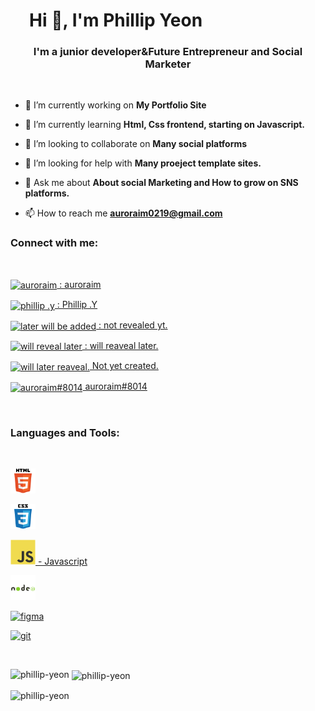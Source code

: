 <h1 align="" style="margin-left: 30px;">Hi 👋, I'm Phillip Yeon</h1>
<h3 align="center">I'm a junior developer&Future Entrepreneur and Social Marketer</h3>

<p align="left"> <a href="https://twitter.com/" target="blank"><img src="https://img.shields.io/twitter/follow/?logo=twitter&style=for-the-badge" alt="" /></a> </p>

- 🔭 I’m currently working on **My Portfolio Site**

- 🌱 I’m currently learning **Html, Css frontend, starting on Javascript.**

- 👯 I’m looking to collaborate on **Many social platforms**

- 🤝 I’m looking for help with **Many proeject template sites.**

- 💬 Ask me about **About social Marketing and How to grow on SNS platforms.**

- 📫 How to reach me **auroraim0219@gmail.com**

<h3 align="left">Connect with me:</h3>

<p align="left"> <a href="https://twitter.com/" target="blank"><img src="https://img.shields.io/twitter/follow/?logo=twitter&style=for-the-badge" alt="" /></a> </p>

<p align="left">
<a href="https://codepen.io/auroraim" target="blank"><img align="center" src="https://raw.githubusercontent.com/rahuldkjain/github-profile-readme-generator/master/src/images/icons/Social/codepen.svg" alt="auroraim" height="30" width="40" /> : auroraim</a>
<p>
<a href="https://dev.to/phillip .y" target="blank"><img align="center" src="https://cdn.jsdelivr.net/npm/simple-icons@3.0.1/icons/dev-dot-to.svg" alt="phillip .y" height="30" width="40" /> : Phillip .Y </a>
<p>
<a href="https://fb.com/later will be added" target="blank"><img align="center" src="https://raw.githubusercontent.com/rahuldkjain/github-profile-readme-generator/master/src/images/icons/Social/facebook.svg" alt="later will be added" height="30" width="40" /> : not revealed yt. </a>
<p>
<a href="https://instagram.com/will reveal later" target="blank"><img align="center" src="https://raw.githubusercontent.com/rahuldkjain/github-profile-readme-generator/master/src/images/icons/Social/instagram.svg" alt="will reveal later" height="30" width="40" /> : will reaveal later. </a>
<p>
<a href="https://www.youtube.com/c/will later reaveal." target="blank"><img align="center" src="https://raw.githubusercontent.com/rahuldkjain/github-profile-readme-generator/master/src/images/icons/Social/youtube.svg" alt="will later reaveal." height="30" width="40" /> Not yet created. </a>
<p>
<a href="https://discord.gg/auroraim#8014" target="blank"><img align="center" src="https://raw.githubusercontent.com/rahuldkjain/github-profile-readme-generator/master/src/images/icons/Social/discord.svg" alt="auroraim#8014" height="30" width="40" /> auroraim#8014</a>
</p>

<p align="left"> <a href="https://twitter.com/" target="blank"><img src="https://img.shields.io/twitter/follow/?logo=twitter&style=for-the-badge" alt="" /></a> </p>

<h3 align="left">Languages and Tools:</h3>

<p align="left"> <a href="https://twitter.com/" target="blank"><img src="https://img.shields.io/twitter/follow/?logo=twitter&style=for-the-badge" alt="" /></a> </p>

<p align="left"> 
  
<a href="https://www.w3.org/html/" target="_blank"> <img src="https://raw.githubusercontent.com/devicons/devicon/master/icons/html5/html5-original-wordmark.svg" alt="html5" width="40" height="40"/></a> 
  
<a href="https://www.w3schools.com/css/" target="_blank"> <img src="https://raw.githubusercontent.com/devicons/devicon/master/icons/css3/css3-original-wordmark.svg" alt="css3" width="40" height="40"/></a> 
  
<a href="https://developer.mozilla.org/en-US/docs/Web/JavaScript" target="_blank"> <img src="https://raw.githubusercontent.com/devicons/devicon/master/icons/javascript/javascript-original.svg" alt="javascript" width="40" height="40"/> - Javascript</a> 
  
<a href="https://nodejs.org" target="_blank"> <img src="https://raw.githubusercontent.com/devicons/devicon/master/icons/nodejs/nodejs-original-wordmark.svg" alt="nodejs" width="40" height="40"/></a> </p>

<a href="https://www.figma.com/" target="_blank"> <img src="https://www.vectorlogo.zone/logos/figma/figma-icon.svg" alt="figma" width="40" height="40"/></a>

<a href="https://git-scm.com/" target="_blank"> <img src="https://www.vectorlogo.zone/logos/git-scm/git-scm-icon.svg" alt="git" width="40" height="40"/></a> 

<p align="left"> <a href="https://twitter.com/" target="blank"><img src="https://img.shields.io/twitter/follow/?logo=twitter&style=for-the-badge" alt="" /></a> </p>


<p><img align="left" src="https://github-readme-stats.vercel.app/api/top-langs?username=phillip-yeon&show_icons=true&locale=en&layout=compact" alt="phillip-yeon" /></p>

<p>&nbsp;<img align="center" src="https://github-readme-stats.vercel.app/api?username=phillip-yeon&show_icons=true&locale=en" alt="phillip-yeon" /></p>

<p><img align="center" src="https://github-readme-streak-stats.herokuapp.com/?user=phillip-yeon&" alt="phillip-yeon" /></p>


